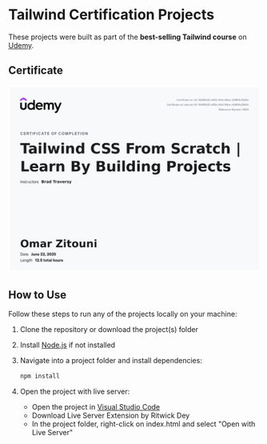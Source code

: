# Tailwind Certification Projects
These projects were built as part of the **best-selling Tailwind course** on [Udemy](https://www.udemy.com/).

## Certificate

<img src="tailwind-certificate.PNG"  />

## How to Use

Follow these steps to run any of the projects locally on your machine:

1. Clone the repository or download the project(s) folder

1. Install [Node.js](https://nodejs.org/en) if not installed 

1. Navigate into a project folder and install dependencies:
    ```bash
    npm install
    ```

1. Open the project with live server:
    * Open the project in [Visual Studio Code](https://code.visualstudio.com/)
    * Download Live Server Extension by Ritwick Dey
    * In the project folder, right-click on index.html and select "Open with Live Server"
